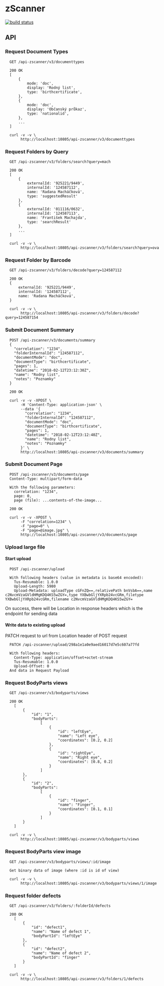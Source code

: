 # zScanner

[![build status](https://travis-ci.org/ikem-cz/zscanner-backend-node.svg?branch=master)](https://travis-ci.org/ikem-cz/zscanner-backend-node)

## API

### Request Document Types

```
  GET /api-zscanner/v3/documenttypes

  200 OK
  [
      {
          mode: 'doc',
          display: 'Rodný list',
          type: 'birthcertificate',
      },
      {
          mode: 'doc',
          display: 'Občanský průkaz',
          type: 'nationalid',
      },
      ...
  ]
```

```
  curl -v -v \
       http://localhost:10805/api-zscanner/v3/documenttypes
```

### Request Folders by Query

```
  GET /api-zscanner/v3/folders/search?query=mach

  200 OK
  [
      {
          externalId: '925221/9449',
          internalId: '124587112',
          name: 'Radana Macháčková',
          type: 'suggestedResult'
      },
      {
          externalId: '011116/0632',
          internalId: '124587113',
          name: 'František Machajda',
          type: 'searchResult'
      },
      ...
  ]
```

```
  curl -v -v \
       http://localhost:10805/api-zscanner/v3/folders/search?query=ova
```

### Request Folder by Barcode

```
  GET /api-zscanner/v3/folders/decode?query=124587112

  200 OK
  {
      externalId: '925221/9449',
      internalId: '124587112',
      name: 'Radana Macháčková',
  }
```

```
  curl -v -v \
       http://localhost:10805/api-zscanner/v3/folders/decode?query=124587154
```

### Submit Document Summary

```
  POST /api-zscanner/v3/documents/summary
  {
    "correlation": "1234",
    "folderInternalId": "124587112",
    "documentMode": "doc",
    "documentType": "birthcertificate",
    "pages": 1,
    "datetime": "2018-02-12T23:12:30Z",
    "name": "Rodny list",
    "notes": "Poznamky"
  }

  200 OK
```

```
  curl -v -v -XPOST \
       -H 'Content-Type: application-json' \
       --data '{
         "correlation": "1234",
         "folderInternalId": "124587112",
         "documentMode": "doc",
         "documentType": "birthcertificate",
         "pages": 1,
         "datetime": "2018-02-12T23:12:40Z",
         "name": "Rodny list",
         "notes": "Poznamky"
       }' \
       http://localhost:10805/api-zscanner/v3/documents/summary
```

### Submit Document Page

```
  POST /api-zscanner/v3/documents/page
  Content-Type: multipart/form-data

  With the following parameters:
    correlation: "1234",
    page: 0,
    page (file): ...contents-of-the-image...

  200 OK
```

```
  curl -v -v -XPOST \
       -F "correlation=1234" \
       -F "page=0" \
       -F "page=@image.jpg" \
       http://localhost:10805/api-zscanner/v3/documents/page
```

### Upload large file

#### Start upload

```
  POST /api-zscanner/upload

  With following headers (value in metadata is base64 encoded):
    Tus-Resumable: 1.0.0
    Upload-Length: 5980
    Upload-Metadata: uploadType cGFnZQ==,relativePath bnVsbA==,name c2NvcmVzaGVldHMgKDQ4KS5wZGY=,type YXBwbGljYXRpb24vcGRm,filetype YXBwbGljYXRpb24vcGRm,filename c2NvcmVzaGVldHMgKDQ4KS5wZGY=
```
On success, there will be Location in response headers which is the endpoint for sending data

#### Write data to existing upload

PATCH request to url from Location header of POST request

```
  PATCH /api-zscanner/upload/298a1e1a0e9aed16017d7e5c607a77fd

  With following headers:
    Content-Type: application/offset+octet-stream
    Tus-Resumable: 1.0.0
    Upload-Offset: 0
  And data in Request Payload
```

### Request BodyParts views

```
  GET /api-zscanner/v3/bodyparts/views

  200 OK
    [
        {
            "id": "1",
            "bodyParts":
                [
                    {
                        "id": "leftEye",
                        "name": "Left eye",
                        "coordinates": [0.2, 0.2]
                    },
                    {
                        "id": "rightEye",
                        "name": "Right eye",
                        "coordinates": [0.8, 0.2]
                    }
                ]
        },
        {
            "id": "2",
            "bodyParts":
                [
                    {
                        "id": "finger",
                        "name": "Finger",
                        "coordinates": [0.1, 0.1]
                    }
                ]
        }
    ]
```

```
  curl -v -v \
       http://localhost:10805/api-zscanner/v3/bodyparts/views
```

### Request BodyParts view image

```
  GET /api-zscanner/v3/bodyparts/views/:id/image

  Get binary data of image (where :id is id of view)
```


```
  curl -v -v \
       http://localhost:10805/api-zscanner/v3/bodyparts/views/1/image
```

### Request folder defects

```
  GET /api-zscanner/v3/folders/:folderId/defects

  200 OK
    [
        {
            "id": "defect1",
            "name": "Name of defect 1",
            "bodyPartId": "leftEye"
        },
        {
            "id": "defect2",
            "name": "Name of defect 2",
            "bodyPartId": "finger"
        }
    ]
```

```
  curl -v -v \
       http://localhost:10805/api-zscanner/v3/folders/1/defects
```

